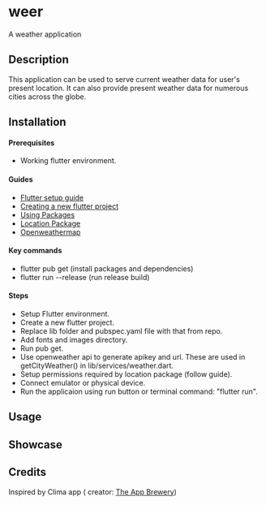 # weer

A weather application

## Description

This application can be used to serve current weather data for user's present location. It can also provide present weather data for numerous cities across the globe.

## Installation

#### Prerequisites
* Working flutter environment.

#### Guides
* [Flutter setup guide](https://flutter.dev/docs/get-started/install)
* [Creating a new flutter project](https://flutter.dev/docs/get-started/test-drive?tab=androidstudio) 
* [Using Packages](https://flutter.dev/docs/development/packages-and-plugins/using-packages)
* [Location Package](https://pub.dev/packages/location)
* [Openweathermap](https://openweathermap.org/current)

#### Key commands
* flutter pub get (install packages and dependencies)
* flutter run --release (run release build)

#### Steps
* Setup Flutter environment.
* Create a new flutter project.
* Replace lib folder and pubspec.yaml file with that from repo.
* Add fonts and images directory.
* Run pub get.
* Use openweather api to generate apikey and url. These are used in getCityWeather() in lib/services/weather.dart.
* Setup permissions required by location package (follow guide).
* Connect emulator or physical device.
* Run the applicaion using run button or terminal command: "flutter run".

## Usage



## Showcase

## Credits
Inspired by Clima app ( creator: [The App Brewery](https://www.appbrewery.co/))

